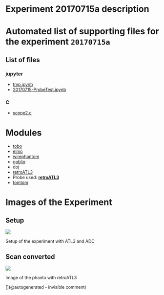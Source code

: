 # Experiment 20170715a description





# Automated list of supporting files for the __experiment `20170715a`__

## List of files

### jupyter

* [tmp.ipynb](/tmp.ipynb)
* [20170715-ProbeTest.ipynb](/elmo/data/20170715-ProbeTest.ipynb)


### C

* [scope2.c](/elmo/data/arduiprobe/scope2.c)





# Modules

* [tobo](/retired/tobo/)
* [elmo](/elmo/)
* [wirephantom](/wirephantom/)
* [goblin](/goblin/)
* [doj](/doj/)
* [retroATL3](/retroATL3/)
* Probe used: __[retroATL3](/include/probes/auto/retroATL3.md)__
* [tomtom](/retired/tomtom/)




# Images of the Experiment

## Setup

![](/elmo/images/20170717_210209.jpg)

Setup of the experiment with ATL3 and ADC

## Scan converted

![](/elmo/data/Imgs/probeX.png)

Image of the phanto with retroATL3










[](@autogenerated - invisible comment)